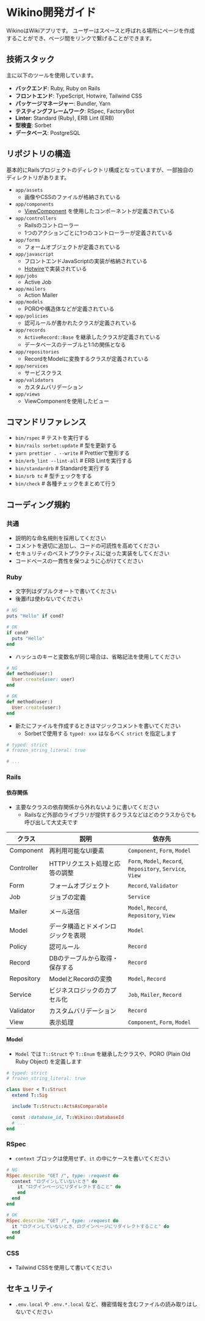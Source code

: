 # Wikino開発ガイド

WikinoはWikiアプリです。
ユーザーはスペースと呼ばれる場所にページを作成することができ、ページ間をリンクで繋げることができます。

## 技術スタック

主に以下のツールを使用しています。

- **バックエンド**: Ruby, Ruby on Rails
- **フロントエンド**: TypeScript, Hotwire, Tailwind CSS
- **パッケージマネージャー**: Bundler, Yarn
- **テスティングフレームワーク**: RSpec, FactoryBot
- **Linter**: Standard (Ruby), ERB Lint (ERB)
- **型検査**: Sorbet
- **データベース**: PostgreSQL

## リポジトリの構造

基本的にRailsプロジェクトのディレクトリ構成となっていますが、一部独自のディレクトリがあります。

- `app/assets`
  - 画像やCSSのファイルが格納されている
- `app/components`
  - [ViewComponent](https://viewcomponent.org) を使用したコンポーネントが定義されている
- `app/controllers`
  - Railsのコントローラー
  - 1つのアクションごとに1つのコントローラーが定義されている
- `app/forms`
  - フォームオブジェクトが定義されている
- `app/javascript`
  - フロントエンドJavaScriptの実装が格納されている
  - [Hotwire](https://hotwired.dev)で実装されている
- `app/jobs`
  - Active Job
- `app/mailers`
  - Action Mailer
- `app/models`
  - POROや構造体などが定義されている
- `app/policies`
  - 認可ルールが書かれたクラスが定義されている
- `app/records`
  - `ActiveRecord::Base` を継承したクラスが定義されている
  - データベースのテーブルと1:1の関係となる
- `app/repositories`
  - RecordをModelに変換するクラスが定義されている
- `app/services`
  - サービスクラス
- `app/validators`
  - カスタムバリデーション
- `app/views`
  - ViewComponentを使用したビュー

## コマンドリファレンス

- `bin/rspec` # テストを実行する
- `bin/rails sorbet:update` # 型を更新する
- `yarn prettier . --write` # Prettierで整形する
- `bin/erb_lint --lint-all` # ERB Lintを実行する
- `bin/standardrb` # Standardを実行する
- `bin/srb tc` # 型チェックをする
- `bin/check` # 各種チェックをまとめて行う

## コーディング規約

### 共通

- 説明的な命名規則を採用してください
- コメントを適切に追加し、コードの可読性を高めてください
- セキュリティのベストプラクティスに従った実装をしてください
- コードベースの一貫性を保つように心がけてください

### Ruby

- 文字列はダブルクオートで書いてください
- 後置ifは使わないでください

```rb
# NG
puts "Hello" if cond?

# OK
if cond?
  puts "Hello"
end
```

- ハッシュのキーと変数名が同じ場合は、省略記法を使用してください

```rb
# NG
def method(user:)
  User.create(user: user)
end

# OK
def method(user:)
  User.create(user:)
end
```

- 新たにファイルを作成するときはマジックコメントを書いてください
  - Sorbetで使用する `typed: xxx` はなるべく `strict` を指定します

```rb
# typed: strict
# frozen_string_literal: true

# ...
```

### Rails

#### 依存関係

- 主要なクラスの依存関係から外れないように書いてください
  - Railsなど外部のライブラリが提供するクラスなどはどのクラスからでも呼び出して大丈夫です

| クラス     | 説明                               | 依存先                                                        |
| ---------- | ---------------------------------- | ------------------------------------------------------------- |
| Component  | 再利用可能なUI要素                 | `Component`, `Form`, `Model`                                  |
| Controller | HTTPリクエスト処理と応答の調整     | `Form`, `Model`, `Record`,<br>`Repository`, `Service`, `View` |
| Form       | フォームオブジェクト               | `Record`, `Validator`                                         |
| Job        | ジョブの定義                       | `Service`                                                     |
| Mailer     | メール送信                         | `Model`, `Record`, `Repository`, `View`                       |
| Model      | データ構造とドメインロジックを表現 | `Model`                                                       |
| Policy     | 認可ルール                         | `Record`                                                      |
| Record     | DBのテーブルから取得・保存する     | `Record`                                                      |
| Repository | ModelとRecordの変換                | `Model`, `Record`                                             |
| Service    | ビジネスロジックのカプセル化       | `Job`, `Mailer`, `Record`                                     |
| Validator  | カスタムバリデーション             | `Record`                                                      |
| View       | 表示処理                           | `Component`, `Form`, `Model`                                  |

#### Model

- `Model` では `T::Struct` や `T::Enum` を継承したクラスや、PORO (Plain Old Ruby Object) を定義します

```rb
# typed: strict
# frozen_string_literal: true

class User < T::Struct
  extend T::Sig

  include T::Struct::ActsAsComparable

  const :database_id, T::Wikino::DatabaseId
  # ...
end
```

### RSpec

- `context` ブロックは使用せず、`it` の中にケースを書いてください

```rb
# NG
RSpec.describe "GET /", type: :request do
  context "ログインしていないとき" do
    it "ログインページにリダイレクトすること" do
    end
  end
end

# OK
RSpec.describe "GET /", type: :request do
  it "ログインしていないとき、ログインページにリダイレクトすること" do
  end
end
```

### CSS

- Tailwind CSSを使用して書いてください

## セキュリティ

- `.env.local` や `.env.*.local` など、機密情報を含むファイルの読み取りはしないでください
